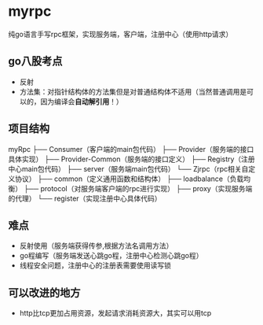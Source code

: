 # myrpc
纯go语言手写rpc框架，实现服务端，客户端，注册中心（使用http请求）
## go八股考点
- 反射
- 方法集：对指针结构体的方法集但是对普通结构体不适用（当然普通调用是可以的，因为编译会**自动解引用**！）
## 项目结构
myRpc
├── Consumer（客户端的main包代码）
├── Provider（服务端的接口具体实现）
├── Provider-Common（服务端的接口定义）
├── Registry（注册中心main包代码）
├── server（服务端main包代码）
└── Zjrpc（rpc相关自定义协议）
    ├── common（定义通用函数和结构体）
    ├── loadbalance（负载均衡）
    ├── protocol（对服务端客户端的rpc进行实现）
    ├── proxy（实现服务端的代理）
    └── register（实现注册中心具体代码）

## 难点
- 反射使用（服务端获得传参,根据方法名调用方法）
- go程编写（服务端发送心跳go程，注册中心检测心跳go程）
- 线程安全问题，注册中心的注册表需要使用读写锁
## 可以改进的地方
- http比tcp更加占用资源，发起请求消耗资源大，其实可以用tcp
